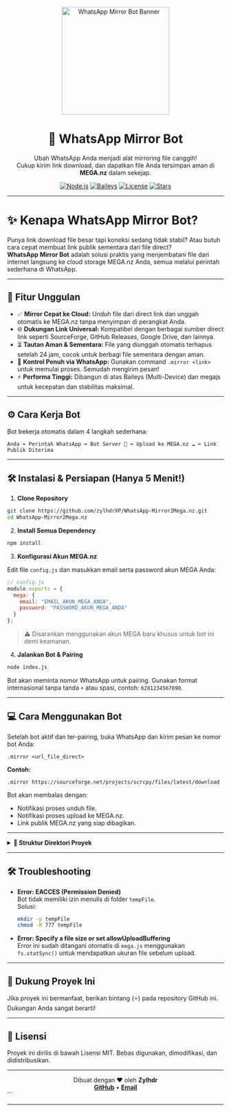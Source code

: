 <div align="center">
  <img src="https://qu.ax/ZmXOB.png" alt="WhatsApp Mirror Bot Banner" width="250" />
  <h1>🚀 WhatsApp Mirror Bot</h1>
  <p>
    Ubah WhatsApp Anda menjadi alat mirroring file canggih!<br />
    Cukup kirim link download, dan dapatkan file Anda tersimpan aman di <b>MEGA.nz</b> dalam sekejap.
  </p>
  <p>
    <a href="#"><img alt="Node.js" src="https://img.shields.io/badge/Node.js-23.x+-green?style=for-the-badge&logo=node.js" /></a>
    <a href="https://github.com/WhiskeySockets/Baileys"><img alt="Baileys" src="https://img.shields.io/badge/Baileys-Multi--Device-blueviolet?style=for-the-badge&logo=whatsapp" /></a>
    <a href="https://github.com/zylhdrXP/WhatsApp-Mirror2Mega.nz/blob/main/LICENSE"><img alt="License" src="https://img.shields.io/github/license/zylhdrXP/WhatsApp-Mirror2Mega.nz?style=for-the-badge&color=blue" /></a>
    <a href="https://github.com/zylhdrXP/WhatsApp-Mirror2Mega.nz/stargazers"><img alt="Stars" src="https://img.shields.io/github/stars/zylhdrXP/WhatsApp-Mirror2Mega.nz?style=for-the-badge&logo=github&color=yellow" /></a>
  </p>
</div>

---

# ✨ Kenapa WhatsApp Mirror Bot?

Punya link download file besar tapi koneksi sedang tidak stabil? Atau butuh cara cepat membuat link publik sementara dari file direct?  
**WhatsApp Mirror Bot** adalah solusi praktis yang menjembatani file dari internet langsung ke cloud storage MEGA.nz Anda, semua melalui perintah sederhana di WhatsApp.

---

## 🚀 Fitur Unggulan

- ✅ **Mirror Cepat ke Cloud:** Unduh file dari direct link dan unggah otomatis ke MEGA.nz tanpa menyimpan di perangkat Anda.
- 🌐 **Dukungan Link Universal:** Kompatibel dengan berbagai sumber direct link seperti SourceForge, GitHub Releases, Google Drive, dan lainnya.
- ⏳ **Tautan Aman & Sementara:** File yang diunggah otomatis terhapus setelah 24 jam, cocok untuk berbagi file sementara dengan aman.
- 📱 **Kontrol Penuh via WhatsApp:** Gunakan command `.mirror <link>` untuk memulai proses. Semudah mengirim pesan!
- ⚡ **Performa Tinggi:** Dibangun di atas Baileys (Multi-Device) dan megajs untuk kecepatan dan stabilitas maksimal.

---

## ⚙️ Cara Kerja Bot

Bot bekerja otomatis dalam 4 langkah sederhana:

```
Anda ➡️ Perintah WhatsApp ➡️ Bot Server 🤖 ➡️ Upload ke MEGA.nz ☁️ ➡️ Link Publik Diterima
```

---

## 🛠️ Instalasi & Persiapan (Hanya 5 Menit!)

1. **Clone Repository**

```bash
git clone https://github.com/zylhdrXP/WhatsApp-Mirror2Mega.nz.git
cd WhatsApp-Mirror2Mega.nz
```

2. **Install Semua Dependency**

```bash
npm install
```

3. **Konfigurasi Akun MEGA.nz**

Edit file `config.js` dan masukkan email serta password akun MEGA Anda:

```js
// config.js
module.exports = {
  mega: {
    email: "EMAIL_AKUN_MEGA_ANDA",
    password: "PASSWORD_AKUN_MEGA_ANDA"
  }
};
```

> ⚠️ Disarankan menggunakan akun MEGA baru khusus untuk bot ini demi keamanan.

4. **Jalankan Bot & Pairing**

```bash
node index.js
```

Bot akan meminta nomor WhatsApp untuk pairing. Gunakan format internasional tanpa tanda `+` atau spasi, contoh: `6281234567890`.

---

## 💻 Cara Menggunakan Bot

Setelah bot aktif dan ter-pairing, buka WhatsApp dan kirim pesan ke nomor bot Anda:

```
.mirror <url_file_direct>
```

**Contoh:**

```
.mirror https://sourceforge.net/projects/scrcpy/files/latest/download
```

Bot akan membalas dengan:

- Notifikasi proses unduh file.
- Notifikasi proses upload ke MEGA.nz.
- Link publik MEGA.nz yang siap dibagikan.

---

<details>
<summary><strong>📂 Struktur Direktori Proyek</strong></summary>

```
/WhatsApp-Mirror2Mega.nz
├── index.js         # Logika utama bot & handler perintah
├── mega.js          # Modul API untuk interaksi dengan MEGA.nz
├── config.js        # File konfigurasi (akun MEGA, dll)
├── mirror.json      # Database JSON sederhana untuk melacak file
├── tempFile/        # Direktori penyimpanan file sementara
├── package.json     # Daftar dependency dan skrip proyek
└── README.md        # Dokumentasi proyek
```

</details>

---

## 🛠️ Troubleshooting

- **Error: EACCES (Permission Denied)**  
  Bot tidak memiliki izin menulis di folder `tempFile`.  
  Solusi:

  ```bash
  mkdir -p tempFile
  chmod -R 777 tempFile
  ```

- **Error: Specify a file size or set allowUploadBuffering**  
  Error ini sudah ditangani otomatis di `mega.js` menggunakan `fs.statSync()` untuk mendapatkan ukuran file sebelum upload.

---

## 💖 Dukung Proyek Ini

Jika proyek ini bermanfaat, berikan bintang (⭐) pada repository GitHub ini. Dukungan Anda sangat berarti!

---

## 📜 Lisensi

Proyek ini dirilis di bawah Lisensi MIT. Bebas digunakan, dimodifikasi, dan didistribusikan.

---

<div align="center">
  Dibuat dengan ❤️ oleh <b>Zylhdr</b><br />
  <a href="https://github.com/zylhdrXP"><b>GitHub</b></a> • <a href="mailto: zylhdr@gmail.com"><b>Email</b></a>
</div>
```

---
